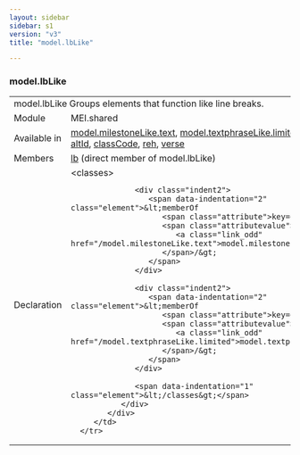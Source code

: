 ```yaml
---
layout: sidebar
sidebar: s1
version: "v3"
title: "model.lbLike"

---
```


<div class="classSpec model">
   <h3 id="model.lbLike">model.lbLike</h3>
   <table class="wovenodd">
      <tr>
         <td colspan="2" class="wovenodd-col2">
            <span class="label">model.lbLike</span> Groups elements that function like line breaks.
         </td>
      </tr>
      <tr>
         <td class="wovenodd-col1">
            <span class="label" lang="en">Module</span>
         </td>
         <td class="wovenodd-col2">MEI.shared</td>
      </tr>
      <tr>
         <td class="wovenodd-col1">
            <span class="label" lang="en">Available in</span>
         </td>
         <td class="wovenodd-col2">
            <div class="parent">
               <div>
                  <a class="link_odd_classSpec" href="/{{ page.version }}/model.milestoneLike.text">model.milestoneLike.text</a>, 
                  <a class="link_odd_classSpec" href="/{{ page.version }}/model.textphraseLike.limited">model.textphraseLike.limited</a>
               </div>
               <div>
                  <a class="link_odd_elementSpec" href="/{{ page.version }}/altId">altId</a>, 
                  <a class="link_odd_elementSpec" href="/{{ page.version }}/classCode">classCode</a>, 
                  <a class="link_odd_elementSpec" href="/{{ page.version }}/reh">reh</a>, 
                  <a class="link_odd_elementSpec" href="/{{ page.version }}/verse">verse</a>
               </div>
            </div>
         </td>
      </tr>
      <tr>
         <td class="wovenodd-col1">
            <span class="label" lang="en">Members</span>
         </td>
         <td class="wovenodd-col2">
            <div class="parent">
               <div>
                  <a class="link_odd_elementSpec" href="/{{ page.version }}/lb">lb</a> (direct member of model.lbLike)
               </div>
            </div>
         </td>
      </tr>
      <tr>
         <td class="wovenodd-col1">
            <span class="label" lang="en">Declaration</span>
         </td>
         <td class="wovenodd-col2">
            <div xml:space="preserve" class="pre">
               <div class="indent1">
                  <span data-indentation="1" class="element">&lt;classes&gt;</span>
                  
                  <div class="indent2">
                     <span data-indentation="2" class="element">&lt;memberOf 
                        <span class="attribute">key=</span>
                        <span class="attributevalue">"
                           <a class="link_odd" href="/model.milestoneLike.text">model.milestoneLike.text</a>"
                        </span>/&gt;
                     </span>
                  </div>
                  
                  <div class="indent2">
                     <span data-indentation="2" class="element">&lt;memberOf 
                        <span class="attribute">key=</span>
                        <span class="attributevalue">"
                           <a class="link_odd" href="/model.textphraseLike.limited">model.textphraseLike.limited</a>"
                        </span>/&gt;
                     </span>
                  </div>
                  
                  <span data-indentation="1" class="element">&lt;/classes&gt;</span>
               </div>
            </div>
         </td>
      </tr>
   </table>
</div>